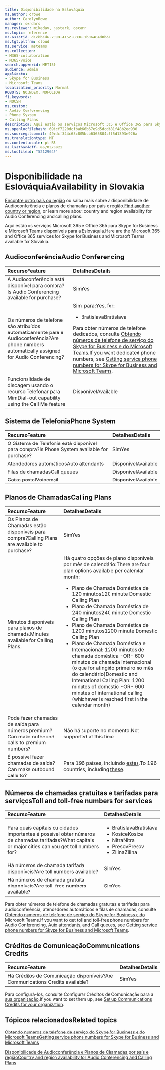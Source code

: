 ```yaml
---
title: Disponibilidade na Eslováquia
ms.author: crowe
author: CarolynRowe
manager: serdars
ms.reviewer: mikedav, jastark, oscarr
ms.topic: reference
ms.assetid: d1cbbed6-7398-4152-8836-1b06484d8bae
ms.tgt.pltfrm: cloud
ms.service: msteams
ms.collection:
- M365-collaboration
- M365-voice
search.appverid: MET150
audience: Admin
appliesto:
- Skype for Business
- Microsoft Teams
localization_priority: Normal
ROBOTS: NOINDEX, NOFOLLOW
f1.keywords:
- NOCSH
ms.custom:
- Audio Conferencing
- Phone System
- Calling Plans
description: Aqui estão os serviços Microsoft 365 e Office 365 para Skype for Business e Microsoft Teams disponíveis para a Eslováquia.
ms.openlocfilehash: 696cf7220dcfbab66b67e9d5dcdb81f48b2ed930
ms.sourcegitcommit: 49cdcf344c63c805bcb6365804c6f5d1393e926a
ms.translationtype: MT
ms.contentlocale: pt-BR
ms.lasthandoff: 05/03/2021
ms.locfileid: "52129649"
---
```

# <a name="availability-in-slovakia"></a><span data-ttu-id="8e878-103">Disponibilidade na Eslováquia</span><span class="sxs-lookup"><span data-stu-id="8e878-103">Availability in Slovakia</span></span>

<span data-ttu-id="8e878-104">[Encontre outro país ou região](country-and-region-availability-for-audio-conferencing-and-calling-plans.md) ou saiba mais sobre a disponibilidade de Audioconferência e planos de chamadas por país e região.</span><span class="sxs-lookup"><span data-stu-id="8e878-104">[Find another country or region](country-and-region-availability-for-audio-conferencing-and-calling-plans.md), or learn more about country and region availability for Audio Conferencing and calling plans.</span></span>

<span data-ttu-id="8e878-105">Aqui estão os serviços Microsoft 365 e Office 365 para Skype for Business e Microsoft Teams disponíveis para a Eslováquia.</span><span class="sxs-lookup"><span data-stu-id="8e878-105">Here are the Microsoft 365 and Office 365 services for Skype for Business and Microsoft Teams available for Slovakia.</span></span>
  
## <a name="audio-conferencing"></a><span data-ttu-id="8e878-106">Audioconferência</span><span class="sxs-lookup"><span data-stu-id="8e878-106">Audio Conferencing</span></span>

|<span data-ttu-id="8e878-107">**Recurso**</span><span class="sxs-lookup"><span data-stu-id="8e878-107">**Feature**</span></span>|<span data-ttu-id="8e878-108">**Detalhes**</span><span class="sxs-lookup"><span data-stu-id="8e878-108">**Details**</span></span>|
|:-----|:-----|
|<span data-ttu-id="8e878-109">A Audioconferência está disponível para compra?</span><span class="sxs-lookup"><span data-stu-id="8e878-109">Is Audio Conferencing available for purchase?</span></span>  <br/> |<span data-ttu-id="8e878-110">Sim</span><span class="sxs-lookup"><span data-stu-id="8e878-110">Yes</span></span>  <br/> |
|<span data-ttu-id="8e878-111">Os números de telefone são atribuídos automaticamente para a Audioconferência?</span><span class="sxs-lookup"><span data-stu-id="8e878-111">Are phone numbers automatically assigned for Audio Conferencing?</span></span>  <br/> |<span data-ttu-id="8e878-112">Sim, para:</span><span class="sxs-lookup"><span data-stu-id="8e878-112">Yes, for:</span></span> <br/><ul><li> <span data-ttu-id="8e878-113">Bratislava</span><span class="sxs-lookup"><span data-stu-id="8e878-113">Bratislava</span></span></ul><span data-ttu-id="8e878-114">Para obter números de telefone dedicados, consulte [Obtendo números de telefone de serviço do Skype for Business e do Microsoft Teams](../getting-service-phone-numbers.md).</span><span class="sxs-lookup"><span data-stu-id="8e878-114">If you want dedicated phone numbers, see [Getting service phone numbers for Skype for Business and Microsoft Teams](../getting-service-phone-numbers.md).</span></span>  <br/> |
|<span data-ttu-id="8e878-115">Funcionalidade de discagem usando o recurso Telefonar para Mim</span><span class="sxs-lookup"><span data-stu-id="8e878-115">Dial-out capability using the Call Me feature</span></span>  <br/> |<span data-ttu-id="8e878-116">Disponível</span><span class="sxs-lookup"><span data-stu-id="8e878-116">Available</span></span>  <br/> |
   
## <a name="phone-system"></a><span data-ttu-id="8e878-117">Sistema de Telefonia</span><span class="sxs-lookup"><span data-stu-id="8e878-117">Phone System</span></span>

|<span data-ttu-id="8e878-118">**Recurso**</span><span class="sxs-lookup"><span data-stu-id="8e878-118">**Feature**</span></span>|<span data-ttu-id="8e878-119">**Detalhes**</span><span class="sxs-lookup"><span data-stu-id="8e878-119">**Details**</span></span>|
|:-----|:-----|
|<span data-ttu-id="8e878-120">O Sistema de Telefonia está disponível para compra?</span><span class="sxs-lookup"><span data-stu-id="8e878-120">Is Phone System available for purchase?</span></span>  <br/> |<span data-ttu-id="8e878-121">Sim</span><span class="sxs-lookup"><span data-stu-id="8e878-121">Yes</span></span>  <br/> |
| <span data-ttu-id="8e878-122">Atendedores automáticos</span><span class="sxs-lookup"><span data-stu-id="8e878-122">Auto attendants</span></span> <br/> |<span data-ttu-id="8e878-123">Disponível</span><span class="sxs-lookup"><span data-stu-id="8e878-123">Available</span></span>  <br/> |
|<span data-ttu-id="8e878-124">Filas de chamadas</span><span class="sxs-lookup"><span data-stu-id="8e878-124">Call queues</span></span>  <br/> |<span data-ttu-id="8e878-125">Disponível</span><span class="sxs-lookup"><span data-stu-id="8e878-125">Available</span></span>  <br/> |
|<span data-ttu-id="8e878-126">Caixa postal</span><span class="sxs-lookup"><span data-stu-id="8e878-126">Voicemail</span></span>  <br/> |<span data-ttu-id="8e878-127">Disponível</span><span class="sxs-lookup"><span data-stu-id="8e878-127">Available</span></span>  <br/> |
   
## <a name="calling-plans"></a><span data-ttu-id="8e878-128">Planos de Chamadas</span><span class="sxs-lookup"><span data-stu-id="8e878-128">Calling Plans</span></span>

|<span data-ttu-id="8e878-129">**Recurso**</span><span class="sxs-lookup"><span data-stu-id="8e878-129">**Feature**</span></span>|<span data-ttu-id="8e878-130">**Detalhes**</span><span class="sxs-lookup"><span data-stu-id="8e878-130">**Details**</span></span>|
|:-----|:-----|
|<span data-ttu-id="8e878-131">Os Planos de Chamadas estão disponíveis para compra?</span><span class="sxs-lookup"><span data-stu-id="8e878-131">Calling Plans are available to purchase?</span></span>  <br/> |<span data-ttu-id="8e878-132">Sim</span><span class="sxs-lookup"><span data-stu-id="8e878-132">Yes</span></span>  <br/> |
|<span data-ttu-id="8e878-133">Minutos disponíveis para planos de chamada.</span><span class="sxs-lookup"><span data-stu-id="8e878-133">Minutes available for Calling Plans.</span></span> |<span data-ttu-id="8e878-134">Há quatro opções de plano disponíveis por mês de calendário:</span><span class="sxs-lookup"><span data-stu-id="8e878-134">There are four plan options available per calendar month:</span></span> <ul><li><span data-ttu-id="8e878-135">Plano de Chamada Doméstica de 120 minutos</span><span class="sxs-lookup"><span data-stu-id="8e878-135">120 minute Domestic Calling Plan</span></span> </li><li><span data-ttu-id="8e878-136">Plano de Chamada Doméstica de 240 minutos</span><span class="sxs-lookup"><span data-stu-id="8e878-136">240 minute Domestic Calling Plan</span></span></li></li><li><span data-ttu-id="8e878-137">Plano de Chamada Doméstica de 1200 minutos</span><span class="sxs-lookup"><span data-stu-id="8e878-137">1200 minute Domestic Calling Plan</span></span> </li></li><li><span data-ttu-id="8e878-138">Plano de Chamada Doméstica e Internacional: 1200 minutos de chamada doméstica -OR- 600 minutos de chamada internacional (o que for atingido primeiro no mês do calendário)</span><span class="sxs-lookup"><span data-stu-id="8e878-138">Domestic and International Calling Plan:  1200 minutes of domestic -OR- 600 minutes of international calling (whichever is reached first in the calendar month)</span></span></li></li></ul>|
|<span data-ttu-id="8e878-139">Pode fazer chamadas de saída para números premium?</span><span class="sxs-lookup"><span data-stu-id="8e878-139">Can make outbound calls to premium numbers?</span></span>  <br/> | <span data-ttu-id="8e878-140">Não há suporte no momento.</span><span class="sxs-lookup"><span data-stu-id="8e878-140">Not supported at this time.</span></span> <br/> |
|<span data-ttu-id="8e878-141">É possível fazer chamadas de saída?</span><span class="sxs-lookup"><span data-stu-id="8e878-141">Can make outbound calls to?</span></span>  <br/> | <span data-ttu-id="8e878-142">Para 196 países, incluindo [estes](users-can-make-outbound-calls-to-these-countries-and-regions.md).</span><span class="sxs-lookup"><span data-stu-id="8e878-142">To 196 countries, including [these](users-can-make-outbound-calls-to-these-countries-and-regions.md).</span></span><br/> |
   
## <a name="toll-and-toll-free-numbers-for-services"></a><span data-ttu-id="8e878-143">Números de chamadas gratuitas e tarifadas para serviços</span><span class="sxs-lookup"><span data-stu-id="8e878-143">Toll and toll-free numbers for services</span></span>

|<span data-ttu-id="8e878-144">**Recurso**</span><span class="sxs-lookup"><span data-stu-id="8e878-144">**Feature**</span></span>|<span data-ttu-id="8e878-145">**Detalhes**</span><span class="sxs-lookup"><span data-stu-id="8e878-145">**Details**</span></span>|
|:-----|:-----|
|<span data-ttu-id="8e878-146">Para quais capitais ou cidades importantes é possível obter números de chamadas tarifadas?</span><span class="sxs-lookup"><span data-stu-id="8e878-146">What capitals or major cities can you get toll numbers for?</span></span>  <br/> |<ul><li><span data-ttu-id="8e878-147">Bratislava</span><span class="sxs-lookup"><span data-stu-id="8e878-147">Bratislava</span></span> <li>  <span data-ttu-id="8e878-148">Kosice</span><span class="sxs-lookup"><span data-stu-id="8e878-148">Kosice</span></span> <li>  <span data-ttu-id="8e878-149">Nitra</span><span class="sxs-lookup"><span data-stu-id="8e878-149">Nitra</span></span> <li>  <span data-ttu-id="8e878-150">Presov</span><span class="sxs-lookup"><span data-stu-id="8e878-150">Presov</span></span> <li>  <span data-ttu-id="8e878-151">Zilina</span><span class="sxs-lookup"><span data-stu-id="8e878-151">Zilina</span></span> </ul> |
|<span data-ttu-id="8e878-152">Há números de chamada tarifada disponíveis?</span><span class="sxs-lookup"><span data-stu-id="8e878-152">Are toll numbers available?</span></span>  <br/> |<span data-ttu-id="8e878-153">Sim</span><span class="sxs-lookup"><span data-stu-id="8e878-153">Yes</span></span>  <br/> |
|<span data-ttu-id="8e878-154">Há números de chamada gratuita disponíveis?</span><span class="sxs-lookup"><span data-stu-id="8e878-154">Are toll-free numbers available?</span></span>  <br/> |<span data-ttu-id="8e878-155">Sim</span><span class="sxs-lookup"><span data-stu-id="8e878-155">Yes</span></span>  <br/> |
   
 <span data-ttu-id="8e878-156">Para obter números de telefone de chamadas gratuitas e tarifadas para audioconferência, atendedores automáticos e filas de chamadas, consulte [Obtendo números de telefone de serviço do Skype for Business e do Microsoft Teams](../getting-service-phone-numbers.md).</span><span class="sxs-lookup"><span data-stu-id="8e878-156">If you want to get toll and toll-free phone numbers for Audio Conferencing, Auto attendants, and Call queues, see [Getting service phone numbers for Skype for Business and Microsoft Teams](../getting-service-phone-numbers.md).</span></span>
  
## <a name="communications-credits"></a><span data-ttu-id="8e878-157">Créditos de Comunicação</span><span class="sxs-lookup"><span data-stu-id="8e878-157">Communications Credits</span></span>

|<span data-ttu-id="8e878-158">**Recurso**</span><span class="sxs-lookup"><span data-stu-id="8e878-158">**Feature**</span></span>|<span data-ttu-id="8e878-159">**Detalhes**</span><span class="sxs-lookup"><span data-stu-id="8e878-159">**Details**</span></span>|
|:-----|:-----|
|<span data-ttu-id="8e878-160">Há Créditos de Comunicação disponíveis?</span><span class="sxs-lookup"><span data-stu-id="8e878-160">Are Communications Credits available?</span></span>  <br/> |<span data-ttu-id="8e878-161">Sim</span><span class="sxs-lookup"><span data-stu-id="8e878-161">Yes</span></span>  <br/> |
   
<span data-ttu-id="8e878-162">Para configurá-los, consulte [Configurar Créditos de Comunicação para a sua organização](../set-up-communications-credits-for-your-organization.md).</span><span class="sxs-lookup"><span data-stu-id="8e878-162">If you want to set them up, see [Set up Communications Credits for your organization](../set-up-communications-credits-for-your-organization.md).</span></span>
  
## <a name="related-topics"></a><span data-ttu-id="8e878-163">Tópicos relacionados</span><span class="sxs-lookup"><span data-stu-id="8e878-163">Related topics</span></span>

[<span data-ttu-id="8e878-164">Obtendo números de telefone de serviço do Skype for Business e do Microsoft Teams</span><span class="sxs-lookup"><span data-stu-id="8e878-164">Getting service phone numbers for Skype for Business and Microsoft Teams</span></span>](../getting-service-phone-numbers.md)

[<span data-ttu-id="8e878-165">Disponibilidade de Audioconferência e Planos de Chamadas por país e região</span><span class="sxs-lookup"><span data-stu-id="8e878-165">Country and region availability for Audio Conferencing and Calling Plans</span></span>](country-and-region-availability-for-audio-conferencing-and-calling-plans.md)

  

